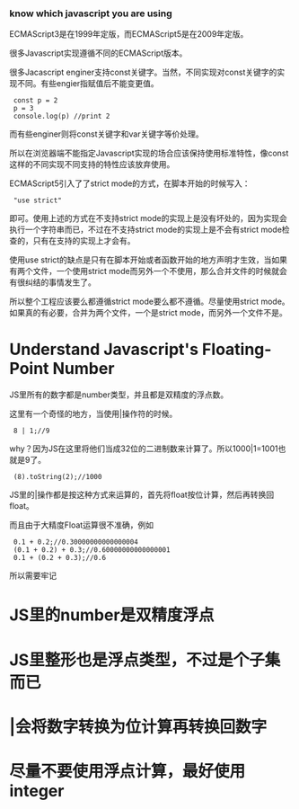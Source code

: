 ### know which javascript you are using

ECMAScript3是在1999年定版，而ECMAScript5是在2009年定版。

很多Javascript实现遵循不同的ECMAScript版本。

很多Jacascript enginer支持const关键字。当然，不同实现对const关键字的实现不同。有些engier指赋值后不能变更值。

     const p = 2
     p = 3
     console.log(p) //print 2

而有些enginer则将const关键字和var关键字等价处理。

所以在浏览器端不能指定Javascript实现的场合应该保持使用标准特性，像const这样的不同实现不同支持的特性应该放弃使用。

ECMAScript5引入了了strict mode的方式，在脚本开始的时候写入：

     "use strict"

即可。使用上述的方式在不支持strict mode的实现上是没有坏处的，因为实现会执行一个字符串而已，不过在不支持strict mode的实现上是不会有strict mode检查的，只有在支持的实现上才会有。

使用use strict的缺点是只有在脚本开始或者函数开始的地方声明才生效，当如果有两个文件，一个使用strict mode而另外一个不使用，那么合并文件的时候就会有很纠结的事情发生了。

所以整个工程应该要么都遵循strict mode要么都不遵循。尽量使用strict mode。如果真的有必要，合并为两个文件，一个是strict mode，而另外一个文件不是。



# Understand Javascript's Floating-Point Number

JS里所有的数字都是number类型，并且都是双精度的浮点数。

这里有一个奇怪的地方，当使用|操作符的时候。

     8 | 1;//9

why？因为JS在这里将他们当成32位的二进制数来计算了。所以1000|1=1001也就是9了。

     (8).toString(2);//1000

JS里的|操作都是按这种方式来运算的，首先将float按位计算，然后再转换回float。

而且由于大精度Float运算很不准确，例如

     0.1 + 0.2;//0.30000000000000004
     (0.1 + 0.2) + 0.3;//0.60000000000000001
     0.1 + (0.2 + 0.3);//0.6

所以需要牢记

# JS里的number是双精度浮点

# JS里整形也是浮点类型，不过是个子集而已

# |会将数字转换为位计算再转换回数字

# 尽量不要使用浮点计算，最好使用integer

